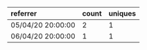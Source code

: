 | referrer          | count | uniques |
| :---------------- | :---- | :------ |
| 05/04/20 20:00:00 | 2     | 1       |
| 06/04/20 20:00:00 | 1     | 1       |